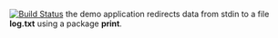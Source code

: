[![Build Status](https://travis-ci.org/komissarovrodion21/lab10.svg?branch=master)](https://travis-ci.org/komissarovrodion21/lab10)
the demo application redirects data from stdin to a file **log.txt** using a package **print**.
